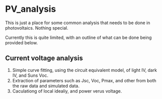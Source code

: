 # PV_analysis

This is just a place for some common analysis that needs to be done in photovoltaics.
Nothing special. 

Currently this is quite limited, with an outline of what can be done being provided below. 

## Current voltage analysis

  1. Simple curve fitting, using the circuit equivalent model, of light IV, dark IV, and Suns Voc.
  2. Extraction of parameters such as Jsc, Voc, Pmax, and other from both the raw data and simulated data.
  3. Caculationg of local idealiy, and power verus voltage.
  
